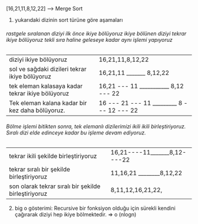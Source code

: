 [16,21,11,8,12,22] --> Merge Sort 

1. yukarıdaki dizinin sort türüne göre aşamaları

###### rastgele sıralanan diziyi ilk önce ikiye bölüyoruz ikiye bölünen diziyi tekrar ikiye bölüyoruz tekli sıra haline geleseye kadar aynı işlemi yapıyoruz

|                                                 |  |
|-----------------------------------------------  |- |
| diziyi ikiye bölüyoruz| 16,21,11,8,12,22 |
|sol ve sağdaki dizileri tekrar ikiye bölüyoruz|16,21,11 _______ 8,12,22|
| tek eleman kalasaya kadar tekrar ikiye bölüyoruz | 16,21 --- 11 ___________ 8,12 --- 22|
|Tek eleman kalana kadar bir kez daha bölüyoruz.		| 16 --- 21 --- 11 _________ 8 --- 12 --- 22 |

######  Bölme işlemi bitikten sonra, tek elemanlı dizilerimizi ikili ikili birleştiriyoruz. Sıralı dizi elde edinceye kadar bu işleme devam ediyoruz.


|                                                 |  |
|-----------------------------------------------  |- |
| tekrar ikili şekilde birleştiriyoruz | 16,21----11_______8,12----22 |
|tekrar sıralı bir şekilde birleştiriyoruz|11,16,21 ________8,12,22|
| son olarak tekrar sıralı bir şekilde birleştiriyoruz |8,11,12,16,21,22,|

2. big o gösterimi:
Recursive bir fonksiyon olduğu için sürekli kendini çağırarak diziyi hep ikiye bölmektedir. 
=> o (nlogn)


